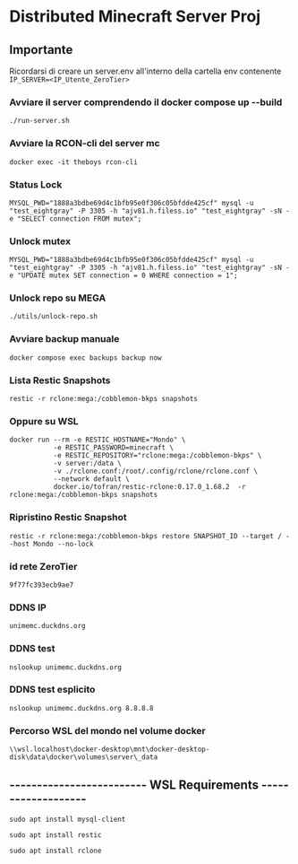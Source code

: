 # Distributed Minecraft Server Proj
## Importante
Ricordarsi di creare un server.env all'interno della cartella env contenente `IP_SERVER=<IP_Utente_ZeroTier>`

### Avviare il server comprendendo il docker compose up --build
`./run-server.sh`

### Avviare la RCON-cli del server mc
`docker exec -it theboys rcon-cli`

### Status Lock
```
MYSQL_PWD="1888a3bdbe69d4c1bfb95e0f306c05bfdde425cf" mysql -u "test_eightgray" -P 3305 -h "ajv81.h.filess.io" "test_eightgray" -sN -e "SELECT connection FROM mutex";
```

### Unlock mutex
```
MYSQL_PWD="1888a3bdbe69d4c1bfb95e0f306c05bfdde425cf" mysql -u "test_eightgray" -P 3305 -h "ajv81.h.filess.io" "test_eightgray" -sN -e "UPDATE mutex SET connection = 0 WHERE connection = 1";
```

### Unlock repo su MEGA
`./utils/unlock-repo.sh`

### Avviare backup manuale
`docker compose exec backups backup now`

### Lista Restic Snapshots
`restic -r rclone:mega:/cobblemon-bkps snapshots`

### Oppure su WSL
```
docker run --rm -e RESTIC_HOSTNAME="Mondo" \
           -e RESTIC_PASSWORD=minecraft \
           -e RESTIC_REPOSITORY="rclone:mega:/cobblemon-bkps" \
           -v server:/data \
           -v ./rclone.conf:/root/.config/rclone/rclone.conf \
           --network default \
           docker.io/tofran/restic-rclone:0.17.0_1.68.2  -r rclone:mega:/cobblemon-bkps snapshots
```

### Ripristino Restic Snapshot
`restic -r rclone:mega:/cobblemon-bkps restore SNAPSHOT_ID --target / --host Mondo --no-lock`

### id rete ZeroTier
`9f77fc393ecb9ae7`

### DDNS IP
`unimemc.duckdns.org`

### DDNS test
`nslookup unimemc.duckdns.org`
### DDNS test esplicito
`nslookup unimemc.duckdns.org 8.8.8.8`

### Percorso WSL del mondo nel volume docker
`\\wsl.localhost\docker-desktop\mnt\docker-desktop-disk\data\docker\volumes\server\_data`

## ------------------------- WSL Requirements -------------------
`sudo apt install mysql-client`

`sudo apt install restic`

`sudo apt install rclone`
